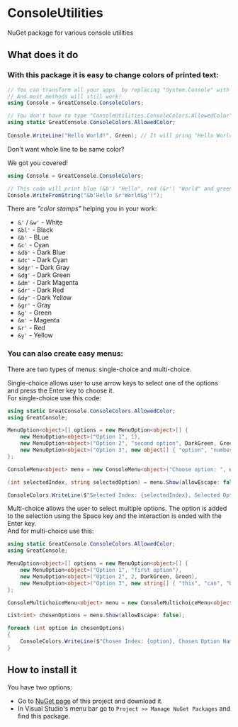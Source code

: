 ﻿# ConsoleUtilities

NuGet package for various console utilities


## What does it do

### With this package it is easy to change colors of printed text:

```csharp
// You can transform all your apps  by replacing "System.Console" with "ConsoleColors" class.
// And most methods will still work!
using Console = GreatConsole.ConsoleColors;

// You don't have to type "ConsoleUtilities.ConsoleColors.AllowedColor" all the time.
using static GreatConsole.ConsoleColors.AllowedColor;
                                                          
Console.WriteLine("Hello World!", Green); // It will pring "Hello World!" in green
```

Don't want whole line to be same color?

We got you covered!

```csharp
using Console = GreatConsole.ConsoleColors;

// This code will print blue (&b') "Hello", red (&r') "World" and green (&g') "!".
Console.WriteFromString("&b'Hello &r'World&g'!");
```

There are _"color stamps"_ helping you in your work:
 - `&'` / `&w'` - White
 - `&bl'` - Black
 - `&b'` - BLue
 - `&c'` - Cyan
 - `&db'` - Dark Blue
 - `&dc'` - Dark Cyan
 - `&dgr'` - Dark Gray
 - `&dg'` - Dark Green
 - `&dm'` - Dark Magenta
 - `&dr'` - Dark Red
 - `&dy'` - Dark Yellow
 - `&gr'` - Gray
 - `&g'` - Green
 - `&m'` - Magenta
 - `&r'` - Red
 - `&y'` - Yellow

### You can also create easy menus:

There are two types of menus: single-choice and multi-choice.

Single-choice allows user to use arrow keys to select one of the options and press the Enter key to choose it. \
For single-choice use this code:

```csharp
using static GreatConsole.ConsoleColors.AllowedColor;
using GreatConsole;

MenuOption<object>[] options = new MenuOption<object>[] {
    new MenuOption<object>("Option 1", 1),
    new MenuOption<object>("Option 2", "second option", DarkGreen, Green),
    new MenuOption<object>("Option 3", new object[] { "option", "number", 3 }, Cyan, Yellow),
};

ConsoleMenu<object> menu = new ConsoleMenu<object>("Choose option: ", options.ToArray());

(int selectedIndex, string selectedOption) = menu.Show(allowEscape: false);

ConsoleColors.WriteLine($"Selected Index: {selectedIndex}, Selected Option Name: {selectedOption}, Chosen Option Name: {options[selectedIndex].value}", Green);
```

Multi-choice allows the user to select multiple options. The option is added to the selection using the Space key and the interaction is ended with the Enter key. \
And for multi-choice use this:

```csharp
using static GreatConsole.ConsoleColors.AllowedColor;
using GreatConsole;

MenuOption<object>[] options = new MenuOption<object>[] {
    new MenuOption<object>("Option 1", "first option"),
    new MenuOption<object>("Option 2", 2, DarkGreen, Green),
    new MenuOption<object>("Option 3", new string[] { "this", "can", "be", "anything" }, Cyan, Yellow),
};

ConsoleMultichoiceMenu<object> menu = new ConsoleMultichoiceMenu<object>("Choose option: ", options.ToArray());

List<int> chosenOptions = menu.Show(allowEscape: false);

foreach (int option in chosenOptions)
{
    ConsoleColors.WriteLine($"Chosen Index: {option}, Chosen Option Name: {options[option].name}, Chosen Option Name: {options[option].value}", Green);
}
```

## How to install it

You have two options:

- Go to [NuGet page](https://nuget.org/packages/GreatConsole) of this project and download it.
- In Visual Studio's menu bar go to `Project >> Manage NuGet Packages` and find this package.
